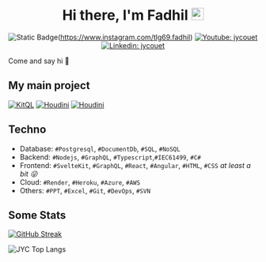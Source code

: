 <div align="center">
   <h1>
    Hi there, I'm Fadhil <img src="https://media.giphy.com/media/hvRJCLFzcasrR4ia7z/giphy.gif" width="25px"> 
   </h1>
   
   ![Static Badge](https://img.shields.io/badge/:badgeContent?style=flat-square&logo=Instagram&logoColor=white&link=https%3A%2F%2Fwww.instagram.com%2Ftlg69.fadhil%2F)(https://www.instagram.com/tlg69.fadhil)
   [![Youtube: jycouet](https://img.shields.io/badge/-Jean%20Yves%20Couët-red?style=flat-square&logo=youtube&logoColor=white&link=https://www.youtube.com/channel/UC5053FCXP9BVpW7CHpeA2IA)](https://www.youtube.com/channel/UC5053FCXP9BVpW7CHpeA2IA)
   [![Linkedin: jycouet](https://img.shields.io/badge/-jycouet-blue?style=flat-square&logo=Linkedin&logoColor=white&link=https://www.linkedin.com/in/jycouet/)](https://www.linkedin.com/in/jycouet/)
  
</div>

Come and say hi 👋

## My main project

[![KitQL](https://github-readme-stats.vercel.app/api/pin/?username=jycouet&repo=kitql&theme=dark)](https://github.com/jycouet/kitql)
[![Houdini](https://github-readme-stats.vercel.app/api/pin/?username=remult&repo=remult&theme=dark)](https://github.com/remult/remult)
[![Houdini](https://github-readme-stats.vercel.app/api/pin/?username=houdinigraphql&repo=houdini&theme=dark)](https://github.com/houdinigraphql/houdini)

## Techno

- Database: `#Postgresql`, `#DocumentDb`, `#SQL`, `#NoSQL`
- Backend: `#Nodejs`, `#GraphQL`, `#Typescript`,`#IEC61499`, `#C#`
- Frontend: `#SvelteKit`, `#GraphQL`, `#React`, `#Angular`, `#HTML`, `#CSS` _at least a bit 😜_
- Cloud: `#Render`, `#Heroku`, `#Azure`, `#AWS`
- Others: `#PPT`, `#Excel`, `#Git`, `#DevOps`, `#SVN`

## Some Stats
[![GitHub Streak](https://streak-stats.demolab.com?user=jycouet&theme=transparent&hide_border=true&date_format=j%20M%5B%20Y%5D)](https://git.io/streak-stats)

![JYC Top Langs](https://github-readme-stats.vercel.app/api/top-langs/?username=jycouet&layout=compact&theme=dark)

<!-- [![JYC's GitHub stats](https://github-readme-stats.vercel.app/api?username=jycouet&&show_icons=true&theme=dark&count_private=true)](https://github.com/jycouet) -->
